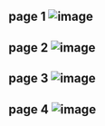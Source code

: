 page 1
![image](https://user-images.githubusercontent.com/130117169/236104248-f5cd65f5-0d43-4df0-b263-a7a3730061c1.png)
---
page 2
![image](https://user-images.githubusercontent.com/130117169/236104268-66189bd6-d113-47e6-8817-31d9736b0c49.png)
---
page 3
![image](https://user-images.githubusercontent.com/130117169/236104293-165f841e-0fc7-49eb-b1f4-b9adb07dc80a.png)
---
page 4
![image](https://github.com/su-sumico/edse/assets/161304268/fe369205-0d66-4e97-9691-caaaf501f21c)
---

